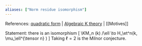 ```yaml
---
aliases: ["Norm residue isomorphism"]
---
```


References: [quadratic form](quadratic%20form.md) | [Algebraic K theory](Algebraic%20K%20theory.md) | [[Motives]]

Statement: there is an isomorphism
\[
\KM_n (k) /\ell \to H_\et^n(k, \mu_\ell^{\tensor n} )
\]
Taking $\ell = 2$ is the Milnor conjecture.
